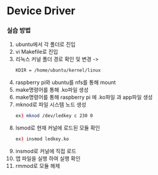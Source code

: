 # Device Driver

### 실습 방법
1) ubuntu에서 각 폴더로 진입
2) vi Makefile로 진입
3) 리눅스 커널 폴더 경로 확인 및 변경 ->
   ```bash
   KDIR = /home/ubuntu/kernel/linux
   ```
4) raspberry pi와 ubuntu를 nfs를 통해 mount
5) make명령어를 통해 .ko파일 생성
6) make명령어를 통해 raspberry pi 에 .ko파일 과 app파일 생성
7) mknod로 파일 시스템 노드 생성
    ```bash 
    ex) mknod /dev/ledkey c 230 0
    ```
9) lsmod로 현재 커널에 로드된 모듈 확인
     ```bash
    ex) insmod ledkey.ko
     ```
10) insmod로 커널에 직접 로드 
11) 앱 파일을 실행 하여 실행 확인
12) rmmod로 모듈 해제
